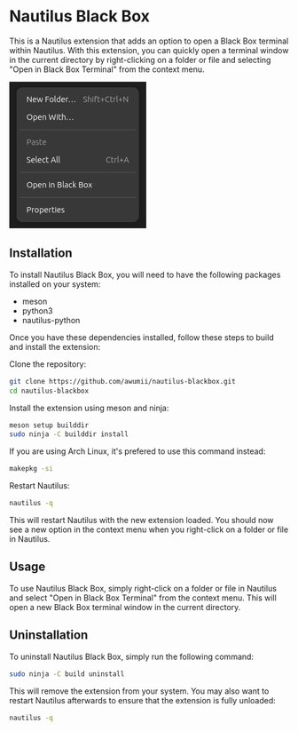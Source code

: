 # Nautilus Black Box

This is a Nautilus extension that adds an option to open a Black Box terminal within Nautilus. With this extension, you can quickly open a terminal window in the current directory by right-clicking on a folder or file and selecting "Open in Black Box Terminal" from the context menu.  

<img src="screenshot.png"></img>

## Installation

To install Nautilus Black Box, you will need to have the following packages installed on your system:
 - meson
 - python3
 - nautilus-python

Once you have these dependencies installed, follow these steps to build and install the extension:
  
Clone the repository:
```bash
git clone https://github.com/awumii/nautilus-blackbox.git
cd nautilus-blackbox
```

Install the extension using meson and ninja:
```bash
meson setup builddir
sudo ninja -C builddir install
```

If you are using Arch Linux, it's prefered to use this command instead:
```bash
makepkg -si
```

Restart Nautilus:

```bash
nautilus -q
```
This will restart Nautilus with the new extension loaded. You should now see a new option in the context menu when you right-click on a folder or file in Nautilus.

## Usage

To use Nautilus Black Box, simply right-click on a folder or file in Nautilus and select "Open in Black Box Terminal" from the context menu. This will open a new Black Box terminal window in the current directory.

## Uninstallation

To uninstall Nautilus Black Box, simply run the following command:

```bash
sudo ninja -C build uninstall
```

This will remove the extension from your system. You may also want to restart Nautilus afterwards to ensure that the extension is fully unloaded:

```bash
nautilus -q
```

